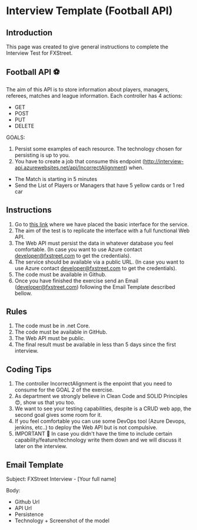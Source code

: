 # Interview Template (Football API)

## Introduction

This page was created to give general instructions to complete the Interview Test for FXStreet. 

## Football API :soccer:

The aim of this API is to store information about players, managers, referees, matches and league information. Each controller has 4 actions:

* GET
* POST
* PUT
* DELETE

GOALS:

1. Persist some examples of each resource. The technology chosen for persisting is up to you.
2. You have to create a job that consume this endpoint (http://interview-api.azurewebsites.net/api/IncorrectAlignment) when.
  - The Match is starting in 5 minutes
  - Send the List of Players or Managers that have 5 yellow cards or 1 red car

## Instructions


1. Go to [this link](http://interview-api.azurewebsites.net/swagger/index.html) where we have placed the basic interface for the service.
2. The aim of the test is to replicate the interface with a full functional Web API.
3. The Web API must persist the data in whatever database you feel comfortable. (In case you want to use Azure contact developer@fxstreet.com to get the credentials).
4. The service should be available via a public URL. (In case you want to use Azure contact developer@fxstreet.com to get the credentials).
5. The code must be available in Github.
6. Once you have finished the exercise send an Email (developer@fxstreet.com) following the Email Template described bellow.

## Rules

1. The code must be in .net Core.
2. The code must be available in GitHub.
3. The Web API must be public.
4. The final result must be available in less than 5 days since the first interview.

## Coding Tips

1. The controller IncorrectAlignment is the enpoint that you need to consume for the GOAL 2 of the exercise.
2. As department we strongly believe in Clean Code and SOLID Principles :heart_eyes:, show us that you too.
3. We want to see your testing capabilities, despite is a CRUD web app, the second goal gives some room for it.
4. If you feel comfortable you can use some DevOps tool (Azure Devops, jenkins, etc..) to deploy the Web API but is not compulsive.
5. IMPORTANT :running: In case you didn't have the time to include certain capability/feature/technology write them down and we will discuss it later on the interview.

## Email Template

Subject: FXStreet Interview - [Your full name]

Body: 

* Github Url
* API Url
* Persistence 
* Technology + Screenshot of the model
